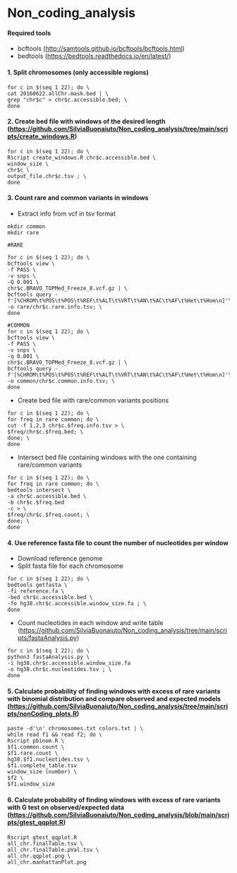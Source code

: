 # Non_coding_analysis
#### Required tools
- bcftools (http://samtools.github.io/bcftools/bcftools.html)
- bedtools (https://bedtools.readthedocs.io/en/latest/)

#### 1. Split chromosomes (only accessible regions) 
```
for c in $(seq 1 22); do \
cat 20160622.allChr.mask.bed | \
grep "chr$c" > chr$c.accessible.bed; \
done 
```
#### 2. Create bed file with windows of the desired length (https://github.com/SilviaBuonaiuto/Non_coding_analysis/tree/main/scripts/create_windows.R)
```
for c in $(seq 1 22); do \
Rscript create_windows.R chr$c.accessible.bed \
window_size \
chr$c \
output_file.chr$c.tsv ; \
done
```
#### 3. Count rare and common variants in windows
- Extract info from vcf in tsv format
```
mkdir common
mkdir rare

#RARE

for c in $(seq 1 22); do \
bcftools view \
-f PASS \
-v snps \
-Q 0.001 \
chr$c.BRAVO_TOPMed_Freeze_8.vcf.gz | \
bcftools query -f'[%CHROM\t%POS\t%POS\t%REF\t%ALT\t%VRT\t%AN\t%AC\t%AF\t%Het\t%Hom\n]'\
-o rare/chr$c.rare.info.tsv; \
done

#COMMON
for c in $(seq 1 22); do \
bcftools view \
-f PASS \
-v snps \
-q 0.001 \
chr$c.BRAVO_TOPMed_Freeze_8.vcf.gz | \
bcftools query -f'[%CHROM\t%POS\t%POS\t%REF\t%ALT\t%VRT\t%AN\t%AC\t%AF\t%Het\t%Hom\n]'\
-o common/chr$c.common.info.tsv; \
done
```

- Create bed file with rare/common variants positions
```
for c in $(seq 1 22); do \
for freq in rare common; do \
cut -f 1,2,3 chr$c.$freq.info.tsv > \
$freq/chr$c.$freq.bed; \
done; \
done
```
- Intersect bed file containing windows with the one containing rare/common variants

```
for c in $(seq 1 22); do \
for freq in rare common; do \
bedtools intersect \
-a chr$c.accessible.bed \
-b chr$c.$freq.bed
-c > \
$freq/chr$c.$freq.count; \
done; \
done
```
#### 4. Use reference fasta file to count the number of nucleotides per window
- Download reference genome
- Split fasta file for each chromosome

```
for c in $(seq 1 22); do \
bedtools getfasta \
-fi reference.fa \
-bed chr$c.accessible.bed \
-fo hg38.chr$c.accessible.window_size.fa ; \
done
```
- Count nucleotides in each window and write table (https://github.com/SilviaBuonaiuto/Non_coding_analysis/tree/main/scripts/fastaAnalysis.py)

```
for c in $(seq 1 22); do \
python3 fastaAnalysis.py \
-i hg38.chr$c.accessible.window_size.fa
-o hg38.chr$c.nucleotides.tsv ; \
done 
```

#### 5. Calculate probability of finding windows with excess of rare variants with binomial distribution and compare observed and expected models (https://github.com/SilviaBuonaiuto/Non_coding_analysis/tree/main/scripts/nonCoding_plots.R)

```
paste -d'\n' chromosomes.txt colors.txt | \
while read f1 && read f2; do \
Rscript pbinom.R \
$f1.common.count \
$f1.rare.count \
hg38.$f1.nucleotides.tsv \
$f1.complete_table.tsv
window_size (number) \
$f2 \
$f1.window_size
```

#### 6. Calculate probability of finding windows with excess of rare variants with G test on observed/expected data (https://github.com/SilviaBuonaiuto/Non_coding_analysis/blob/main/scripts/gtest_qqplot.R)

```
Rscript gtest_qqplot.R
all_chr.finalTable.tsv \
all_chr.finalTable.pVal.tsv \
all_chr.qqplot.png \
all_chr.manhattanPlot.png
```

